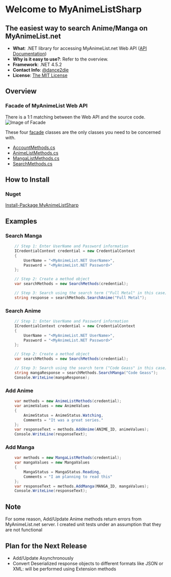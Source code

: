 # Welcome to MyAnimeListSharp
## The easiest way to search Anime/Manga on MyAnimeList.net

* **What**: .NET library for accessing MyAnimeList.net Web API ([API Documentation](http://myanimelist.net/modules.php?go=api))
* **Why is it easy to use?**: Refer to the overview.
* **Framework**: .NET 4.5.2
* **Contact Info**: [@dance2die](https://twitter.com/dance2die)
* **License**: [The MIT License](http://opensource.org/licenses/MIT)


## Overview
### Facade of MyAnimeList Web API
There is a 1:1 matching between the Web API and the source code.
![Image of Facade](http://i.imgur.com/IwUvS8w.jpg)

These four [facade](https://github.com/dance2die/Project.MyAnimeList/tree/master/Project.MyAnimeList/Project.MyAnimeList/Facade) classes are the only classes you need to be concerned with.
* [AccountMethods.cs](https://github.com/dance2die/Project.MyAnimeList/blob/master/Project.MyAnimeList/Project.MyAnimeList/Facade/AccountMethods.cs)
* [AnimeListMethods.cs](https://github.com/dance2die/Project.MyAnimeList/blob/master/Project.MyAnimeList/Project.MyAnimeList/Facade/AnimeListMethods.cs)
* [MangaListMethods.cs](https://github.com/dance2die/Project.MyAnimeList/blob/master/Project.MyAnimeList/Project.MyAnimeList/Facade/MangaListMethods.cs)
* [SearchMethods.cs](https://github.com/dance2die/Project.MyAnimeList/blob/master/Project.MyAnimeList/Project.MyAnimeList/Facade/SearchMethods.cs)
 

## How to Install
### Nuget
[Install-Package MyAnimeListSharp](https://www.nuget.org/packages/MyAnimeListSharp/)


## Examples
### Search Manga
```c#
	// Step 1: Enter UserName and Password information
	ICredentialContext credential = new CredentialContext
	{
		UserName = "<MyAnimeList.NET UserName>",
		Password = "<MyAnimeList.NET Password>"
	};

	// Step 2: Create a method object
	var searchMethods = new SearchMethods(credential);

	// Step 3: Search using the search term ("Full Metal" in this case)
	string response = searchMethods.SearchAnime("Full Metal");
```

### Search Anime
```c#
	// Step 1: Enter UserName and Password information
	ICredentialContext credential = new CredentialContext
	{
		UserName = "<MyAnimeList.NET UserName>",
		Password = "<MyAnimeList.NET Password>"
	};

	// Step 2: Create a method object
	var searchMethods = new SearchMethods(credential);

	// Step 3: Search using the search term ("Code Geass" in this case)
	string mangaResponse = searchMethods.SearchManga("Code Geass");
	Console.WriteLine(mangaResponse);
```

### Add Anime
```c#
	var methods = new AnimeListMethods(credential);
	var animeValues = new AnimeValues
	{
		AnimeStatus = AnimeStatus.Watching,
		Comments = "It was a great series."
	};
	var responseText = methods.AddAnime(ANIME_ID, animeValues);
	Console.WriteLine(responseText);
```

### Add Manga
```c#
	var methods = new MangaListMethods(credential);
	var mangaValues = new MangaValues
	{
		MangaStatus = MangaStatus.Reading,
		Comments = "I am planning to read this"
	};
	var responseText = methods.AddManga(MANGA_ID, mangaValues);
	Console.WriteLine(responseText);
```


## Note
For some reason, Add/Update Anime methods return errors from MyAnimeList.net server.
I created unit tests under an assumption that they are not functional


## Plan for the Next Release
* Add/Update Asynchronously
* Convert Deserialized response objects to different formats like JSON or XML: will be performed using Extension methods
